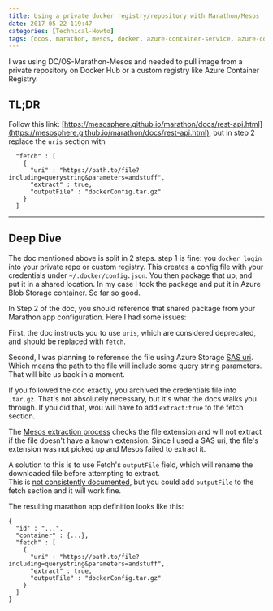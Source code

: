 ```yaml
---
title: Using a private docker registry/repository with Marathon/Mesos
date: 2017-05-22 119:47
categories: [Technical-Howto]
tags: [dcos, marathon, mesos, docker, azure-container-service, azure-container-registry]
---
```


I was using DC/OS-Marathon-Mesos and needed to pull image from a private repository on Docker Hub or a custom registry like Azure Container Registry.  

## TL;DR
Follow this link: [https://mesosphere.github.io/marathon/docs/rest-api.html](https://mesosphere.github.io/marathon/docs/rest-api.html), but in step 2 replace the `uris` section with 

```
  "fetch" : [
    {
      "uri" : "https://path.to/file?including=querystring&parameters=andstuff",
      "extract" : true,
      "outputFile" : "dockerConfig.tar.gz" 
    }
  ]
```

---

## Deep Dive

The doc mentioned above is split in 2 steps. step 1 is fine: you `docker login` into your private repo or custom registry. This creates a config file with your credentials under `~/.docker/config.json`. You then package that up, and put it in a shared location. In my case I took the package and put it in Azure Blob Storage container. So far so good. 


In Step 2 of the doc, you should reference that shared package from your Marathon app configuration. Here I had some issues:

First, the doc instructs you to use `uris`, which are considered deprecated, and should be replaced with `fetch`. 

Second, I was planning to reference the file using Azure Storage [SAS uri](https://docs.microsoft.com/en-us/azure/storage/storage-dotnet-shared-access-signature-part-1). Which means the path to the file will include some query string parameters. That will bite us back in a moment.

If you followed the doc exactly, you archived the credentials file into `.tar.gz`. That's not absolutely necessary, but it's what the docs walks you through. If you did that, wou will have to add `extract:true` to the fetch section.

The [Mesos extraction process](http://mesos.apache.org/documentation/latest/fetcher/) checks the file extension and will not extract if the file doesn't have a known extension. Since I used a SAS uri, the file's extension was not picked up and Mesos failed to extract it.

A solution to this is to use Fetch's `outputFile` field, which will rename the downloaded file before attempting to extract.  
This is [not consistently documented](https://jira.mesosphere.com/browse/MARATHON-7298), but you could add `outputFile` to the fetch section and it will work fine.

The resulting marathon app definition looks like this:

```
{
  "id" : "...",
  "container" : {...},
  "fetch" : [
    {
      "uri" : "https://path.to/file?including=querystring&parameters=andstuff",
      "extract" : true,
      "outputFile" : "dockerConfig.tar.gz" 
    }
  ]
}
```